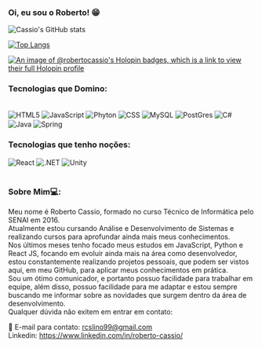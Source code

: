 <!-- Language: Portuguese -->
### Oi, eu sou o Roberto! 😁

![Cassio's GitHub stats](https://github-readme-stats.vercel.app/api?username=RobertoCassio&theme=radical) <br>

[![Top Langs](https://github-readme-stats.vercel.app/api/top-langs/?username=RobertoCassio&layout=compact&hide_progress=true&hide=teX)](https://github.com/anuraghazra/github-readme-stats)

[![An image of @robertocassio's Holopin badges, which is a link to view their full Holopin profile](https://holopin.me/robertocassio)](https://holopin.io/@robertocassio)

### Tecnologias que Domino:

<div style:"display: inline_block"><br>
<img align="center" alt="HTML5" src="https://img.shields.io/badge/HTML-239120?style=for-the-badge&logo=html5&logoColor=white">
<img align="center" alt="JavaScript" src="https://img.shields.io/badge/JavaScript-323330?style=for-the-badge&logo=javascript&logoColor=F7DF1E">
<img align="center" alt="Phyton" src="https://img.shields.io/badge/Python-3776AB?style=for-the-badge&logo=python&logoColor=white">
<img align="center" alt="CSS" src="https://img.shields.io/badge/CSS-239120?&style=for-the-badge&logo=css3&logoColor=white">
<img align="center" alt="MySQL" src="https://img.shields.io/badge/MySQL-00000F?style=for-the-badge&logo=mysql&logoColor=white">
<img align="center" alt="PostGres" src="https://img.shields.io/badge/postgres-%23316192.svg?style=for-the-badge&logo=postgresql&logoColor=white">
<img align="center" alt="C#" src="https://img.shields.io/badge/java-%23ED8B00.svg?style=for-the-badge&logo=openjdk&logoColor=white">
<img align="center" alt="Java" src="https://img.shields.io/badge/C%23-239120?style=for-the-badge&logo=c-sharp&logoColor=white">
<img align="center" alt="Spring" src="https://img.shields.io/badge/spring-%236DB33F.svg?style=for-the-badge&logo=spring&logoColor=white">

### Tecnologias que tenho noções:
<img align="center" alt="React" src="https://img.shields.io/badge/React-20232A?style=for-the-badge&logo=react&logoColor=61DAFB">
<img align="center" alt=".NET" src="https://img.shields.io/badge/.NET-5C2D91?style=for-the-badge&logo=.net&logoColor=white">
<img align="center" alt="Unity" src="https://img.shields.io/badge/Unity-100000?style=for-the-badge&logo=unity&logoColor=white">



</div><br>

### Sobre Mim💻:
Meu nome é Roberto Cassio, formado no curso Técnico de Informática pelo SENAI em 2016. <br>
Atualmente estou cursando Análise e Desenvolvimento de Sistemas e realizando cursos para aprofundar ainda mais meus conhecimentos.<br>
Nos últimos meses tenho focado meus estudos em JavaScript, Python e React JS, focando em evoluir ainda mais na área como desenvolvedor, estou constantemente realizando projetos pessoais, que podem ser vistos aqui, em meu  GitHub, para aplicar meus conhecimentos em prática. <br>
Sou um ótimo comunicador, e portanto possuo facilidade para trabalhar em equipe, além disso, possuo facilidade para me adaptar e estou sempre buscando me informar sobre as novidades que surgem dentro da área de desenvolvimento. <br>
Qualquer dúvida não exitem em entrar em contato:

📧 E-mail para contato: rcslino99@gmail.com <br>
Linkedin: https://www.linkedin.com/in/roberto-cassio/
